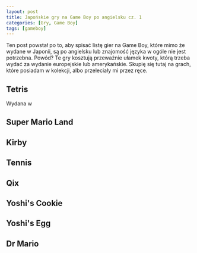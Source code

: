 ```yaml
---
layout: post
title: Japońskie gry na Game Boy po angielsku cz. 1
categories: [Gry, Game Boy]
tags: [gameboy]
---
```


Ten post powstał po to, aby spisać listę gier na Game Boy, które mimo że wydane w Japonii, są po angielsku lub znajomość języka w ogóle nie jest potrzebna. Powód? Te gry kosztują przeważnie ułamek kwoty, którą trzeba wydać za wydanie europejskie lub amerykańskie. Skupię się tutaj na grach, które posiadam w kolekcji, albo przeleciały mi przez ręce.

## Tetris 
Wydana w 

## Super Mario Land

## Kirby

## Tennis

## Qix

## Yoshi's Cookie

## Yoshi's Egg

## Dr Mario

